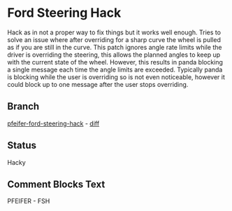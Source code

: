 # Ford Steering Hack
Hack as in not a proper way to fix things but it works well enough. Tries to
solve an issue where after overriding for a sharp curve the wheel is pulled as
if you are still in the curve. This patch ignores angle rate limits while the
driver is overriding the steering, this allows the planned angles to keep up
with the current state of the wheel. However, this results in panda blocking a
single message each time the angle limits are exceeded. Typically panda is
blocking while the user is overriding so is not even noticeable, however it
could block up to one message after the user stops overriding.

## Branch
[pfeifer-ford-steering-hack](https://github.com/pfeiferj/openpilot/tree/pfeifer-ford-steering-hack)
\-
[diff](https://github.com/commaai/openpilot/compare/master...pfeiferj:openpilot:pfeifer-ford-steering-hack)

## Status
Hacky

## Comment Blocks Text
PFEIFER - FSH
